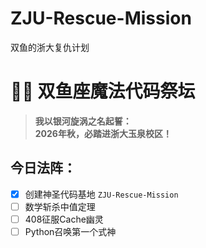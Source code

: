 # ZJU-Rescue-Mission
双鱼的浙大复仇计划
# 🧙‍♂️ 双鱼座魔法代码祭坛
> **我以银河旋涡之名起誓：**  
> **2026年秋，必踏进浙大玉泉校区！**  

## 今日法阵：
- [x] 创建神圣代码基地 `ZJU-Rescue-Mission`  
- [ ] 数学斩杀中值定理  
- [ ] 408征服Cache幽灵  
- [ ] Python召唤第一个式神
